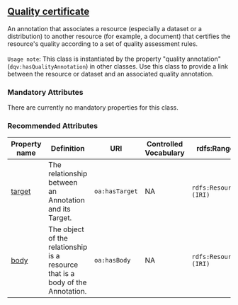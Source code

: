 ## [Quality certificate](https://www.w3.org/TR/vocab-dqv/#dqv:QualityCertificate)

An annotation that associates a resource (especially a dataset or a distribution) to another resource (for example, a document) that certifies the resource's quality according to a set of quality assessment rules. <br><br>
`Usage note`: This class is instantiated by the property "quality annotation" (`dqv:hasQualityAnnotation`) in other classes. Use this class to provide a link between the resource or dataset and an associated quality annotation.

 

### Mandatory Attributes

There are currently no mandatory properties for this class.

### Recommended Attributes 

<table>
  <thead>
    <tr>
      <th>Property name</th>
      <th>Definition</th>
      <th>URI</th>
      <th>Controlled Vocabulary</th>
      <th>rdfs:Range</th>
      <th>Usage Note</th>
      <th>Cardinality</th>
    </tr>
  </thead>
  <tbody>
    <tr>
      <td><a href="https://www.w3.org/TR/annotation-vocab/#hastarget">target</a></td>
      <td>The relationship between an Annotation and its Target.</td>
      <td><code>oa:hasTarget</code></td>
      <td>NA</td>
      <td><code>rdfs:Resource (IRI)</code></td>
      <td>This property has to be filled with the same value as the <code>dct:identifier</code> of the dataset described, in order to link the quality certificate to that dataset. [See also the example in HealthDCAT-AP.](https://healthdcat-ap.github.io/#dqvhasqualityannotation)</td>
      <td>0..1</td>
    </tr>
    <tr>
      <td><a href="https://www.w3.org/TR/annotation-vocab/#hasbody">body</a></td>
      <td>The object of the relationship is a resource that is a body of the Annotation.</td>
      <td><code>oa:hasBody</code></td>
      <td>NA</td>
      <td><code>rdfs:Resource (IRI)</code></td>
      <td>IRI pointing to the location where the quality certificate can be found.</td>
      <td>0..1</td>
    </tr>
  </tbody>
</table>

